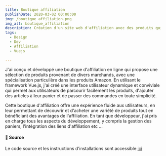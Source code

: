 ```yaml
---
title: Boutique affiliation
publishDate: 2020-03-02 00:00:00
img: /boutique_affiliation.png
img_alt: boutique_affiliation
description: Création d'un site web d'affiliation avec des produits qui renvoie vers les sites marchands
tags:
  - Design
  - Dev
  - Affiliation 
  - Vuejs

---     
```


J'ai conçu et développé une boutique d'affiliation en ligne qui propose une sélection de produits provenant de divers marchands, avec une spécialisation particulière dans les produits Amazon. En utilisant le framework Vue.js, j'ai créé une interface utilisateur dynamique et conviviale qui permet aux utilisateurs de parcourir facilement les produits, d'ajouter des articles à leur panier et de passer des commandes en toute simplicité.

Cette boutique d'affiliation offre une expérience fluide aux utilisateurs, en leur permettant de découvrir et d'acheter une variété de produits tout en bénéficiant des avantages de l'affiliation. En tant que développeur, j'ai pris en charge tous les aspects du développement, y compris la gestion des paniers, l'intégration des liens d'affiliation etc ...


#### 📂 Source

Le code source et les instructions d'installations sont accessible <a href="https://github.com/wgader27/boutique-affiliation" target="_blank">ici</a>